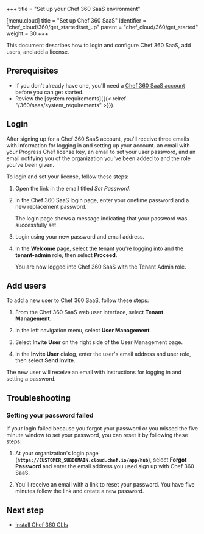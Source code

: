 +++
title = "Set up your Chef 360 SaaS environment"

[menu.cloud]
title = "Set up Chef 360 SaaS"
identifier = "chef_cloud/360/get_started/set_up"
parent = "chef_cloud/360/get_started"
weight = 30
+++

This document describes how to login and configure Chef 360 SaaS, add users, and add a license.

## Prerequisites

- If you don't already have one, you'll need a [Chef 360 SaaS account](https://www.chef.io/products/chef-360-saas) before you can get started.
- Review the [system requirements]({{< relref "/360/saas/system_requirements" >}}).

## Login

After signing up for a Chef 360 SaaS account, you'll receive three emails with information for logging in and setting up your account. an email with your Progress Chef license key, an email to set your user password, and an email notifying you of the organization you've been added to and the role you've been given.

To login and set your license, follow these steps:

1. Open the link in the email titled _Set Password_.

1. In the Chef 360 SaaS login page, enter your onetime password and a new replacement password.

   The login page shows a message indicating that your password was successfully set.

1. Login using your new password and email address.

1. In the **Welcome** page, select the tenant you're logging into and the **tenant-admin** role, then select **Proceed**.

   You are now logged into Chef 360 SaaS with the Tenant Admin role.

## Add users

To add a new user to Chef 360 SaaS, follow these steps:

1. From the Chef 360 SaaS web user interface, select **Tenant Management**.

1. In the left navigation menu, select **User Management**.

1. Select **Invite User** on the right side of the User Management page.

1. In the **Invite User** dialog, enter the user's email address and user role, then select **Send Invite**.

The new user will receive an email with instructions for logging in and setting a password.

## Troubleshooting

### Setting your password failed

If your login failed because you forgot your password or you missed the five minute window to set your password, you can reset it by following these steps:

1. At your organization's login page (**`https://CUSTOMER_SUBDOMAIN.cloud.chef.io/app/hub`**), select **Forgot Password** and enter the email address you used sign up with Chef 360 SaaS.

1. You'll receive an email with a link to reset your password. You have five minutes follow the link and create a new password.

## Next step

- [Install Chef 360 CLIs](https://docs.chef.io/360/latest/get_started/install_cli)
